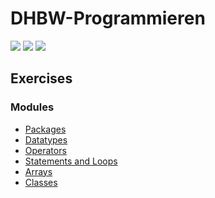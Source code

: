 # DHBW-Programmieren

[![](https://img.shields.io/badge/Language-Java-yellow.svg?style=flat)](https://www.java.com/)
[![](https://img.shields.io/github/languages/code-size/denniskp/DHBW-Programmieren?color=blue&label=Code%20size&style=flat)](https://github.com/denniskp/DHBW-Programmieren/)
[![](https://img.shields.io/tokei/lines/github/denniskp/DHBW-Programmieren?color=darkgreen&label=Total%20lines&style=flat)](https://github.com/denniskp/DHBW-Programmieren/)

## Exercises

### Modules
- [Packages](src/main/java/de/dhbwka/java/exercise/packages)
- [Datatypes](src/main/java/de/dhbwka/java/exercise/datatypes)
- [Operators](src/main/java/de/dhbwka/java/exercise/operators)
- [Statements and Loops](src/main/java/de/dhbwka/java/exercise/control)
- [Arrays](src/main/java/de/dhbwka/java/exercise/arrays)
- [Classes](src/main/java/de/dhbwka/java/exercise/classes)
